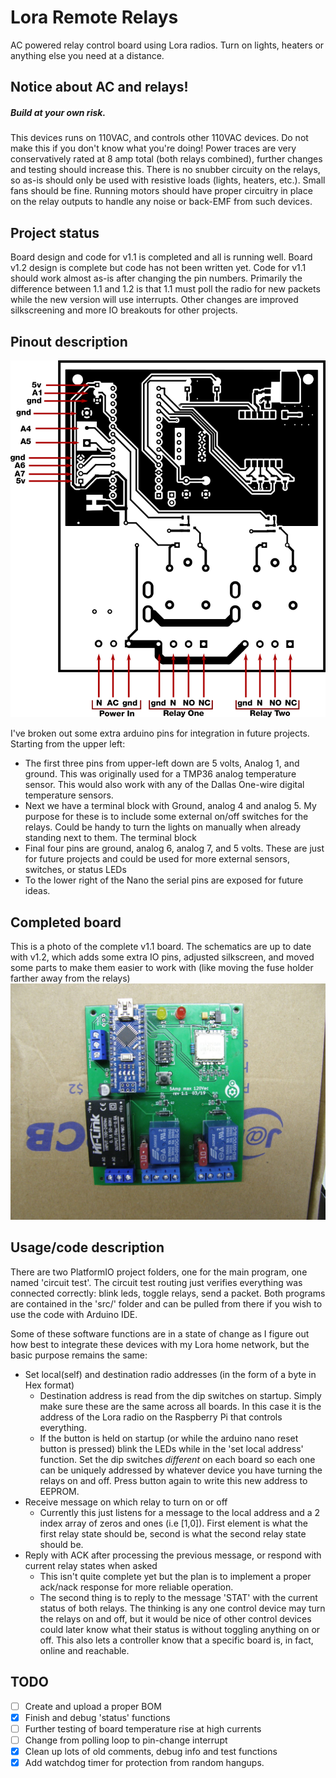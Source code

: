 # Lora Remote Relays

AC powered relay control board using Lora radios. Turn on lights, heaters or anything else you need at a distance.

## Notice about AC and relays!
##### Build at your own risk.
This devices runs on 110VAC, and controls other 110VAC devices. Do not make this if you don't know what you're doing! Power traces are very conservatively rated at 8 amp total (both relays combined), further changes and testing should increase this. There is no snubber circuity on the relays, so as-is should only be used with resistive loads (lights, heaters, etc.). Small fans should be fine. Running motors should have proper circuitry in place on the relay outputs to handle any noise or back-EMF from such devices.

## Project status
Board design and code for v1.1 is completed and all is running well. Board v1.2 design is complete but code has not been written yet. Code for v1.1 should work almost as-is after changing the pin numbers. Primarily the difference between 1.1 and 1.2 is that 1.1 must poll the radio for new packets while the new version will use interrupts. Other changes are improved silkscreening and more IO breakouts for other projects.

## Pinout description

![Pinouts](loraRemoteRelayPinout.png)

I've broken out some extra arduino pins for integration in future projects. Starting from the upper left:
  * The first three pins from upper-left down are 5 volts, Analog 1, and ground. This was originally used for a TMP36 analog temperature sensor. This would also work with any of the Dallas One-wire digital temperature sensors.
  * Next we have a terminal block with Ground, analog 4 and analog 5. My purpose for these is to include some external on/off switches for the relays. Could be handy to turn the lights on manually when already standing next to them. The terminal block
  * Final four pins are ground, analog 6, analog 7, and 5 volts. These are just for future projects and could be used for more external sensors, switches, or status LEDs
  * To the lower right of the Nano the serial pins are exposed for future ideas.

## Completed board
This is a photo of the complete v1.1 board. The schematics are up to date with v1.2, which adds some extra IO pins, adjusted silkscreen, and moved some parts to make them easier to work with (like moving the fuse holder farther away from the relays)
![Completed 1.1 board](completeboard.JPG)

## Usage/code description
There are two PlatformIO project folders, one for the main program, one named 'circuit test'. The circuit test routing just verifies everything was connected correctly: blink leds, toggle relays, send a packet. Both programs are contained in the 'src/' folder and can be pulled from there if you wish to use the code with Arduino IDE.

Some of these software functions are in a state of change as I figure out how best to integrate these devices with my Lora home network, but the basic purpose remains the same:
  * Set local(self) and destination radio addresses (in the form of a byte in Hex format)
      * Destination address is read from the dip switches on startup. Simply make sure these are the same across all boards. In this case it is the address of the Lora radio on the Raspberry Pi that controls everything.
      * If the button is held on startup (or while the arduino nano reset button is pressed) blink the LEDs while in the 'set local address' function. Set the dip switches *different* on each board so each one can be uniquely addressed by whatever device you have turning the relays on and off. Press button again to write this new address to EEPROM.
  * Receive message on which relay to turn on or off
    * Currently this just listens for a message to the local address and a 2 index array of zeros and ones (i.e [1,0]). First element is what the first relay state should be, second is what the second relay state should be.
  * Reply with ACK after processing the previous message, or respond with current relay states when asked
    * This isn't quite complete yet but the plan is to implement a proper ack/nack response for more reliable operation.
    * The second thing is to reply to the message 'STAT' with the current status of both relays. The thinking is any one control device may turn the relays on and off, but it would be nice of other control devices could later know what their status is without toggling anything on or off. This also lets a controller know that a specific board is, in fact, online and reachable.

## TODO

- [ ] Create and upload a proper BOM
- [x] Finish and debug 'status' functions
- [ ] Further testing of board temperature rise at high currents
- [ ] Change from polling loop to pin-change interrupt
- [x] Clean up lots of old comments, debug info and test functions
- [x] Add watchdog timer for protection from random hangups.
